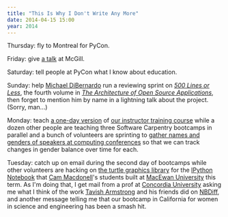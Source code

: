 ```yaml
---
title: "This Is Why I Don't Write Any More"
date: 2014-04-15 15:00
year: 2014
---
```

<p>
  Thursday: fly to Montreal for PyCon.
</p>
<p>
  Friday: give <a href="http://www.slideshare.net/gvwilson/two-solitudes">a talk</a> at McGill.
</p>
<p>
  Saturday: tell people at PyCon what I know about education.
</p>
<p>
  Sunday: help <a href="http://mikedebo.ca/">Michael DiBernardo</a>
  run a reviewing sprint on <em><a href="https://github.com/aosabook/500lines">500 Lines or Less</a></em>,
  the fourth volume in <em><a href="http://aosabook.org/en/index.html">The Architecture of Open Source Applications</a></em>,
  then forget to mention him by name in a lightning talk about the project.
  (Sorry, man...)
</p>
<p>
  Monday: teach <a href="http://lukasblakk.com/learn-to-teach-programming/">a one-day version</a>
  of <a href="http://teaching.software-carpentry.org">our instructor training course</a>
  while a dozen other people are teaching three Software Carpentry bootcamps in parallel
  and a bunch of volunteers are sprinting to
  <a href="http://github.com/scrapinghub/pycon-speakers/">gather names and genders of speakers at computing conferences</a>
  so that we can track changes in gender balance over time for each.
</p>
<p>
  Tuesday: catch up on email during the second day of bootcamps
  while other volunteers are hacking on
  <a href="http://github.com/macewanCMPT395/aspidites/">the turtle graphics library</a>
  for the <a href="http://ipython.org/">IPython Notebook</a>
  that <a href="http://academic.macewan.ca/macdonellc4/">Cam Macdonell</a>'s students
  built at <a href="http://www.macewan.ca/">MacEwan University</a> this term.
  As I'm doing that,
  I get mail from a prof at <a href="http://www.concordia.ca/">Concordia University</a>
  asking me what I think of the work <a href="http://tavisharmstrong.com/">Tavish Armstrong</a> and his friends did
  on <a href="http://nbdiff.org/">NBDiff</a>,
  and another message telling me that our bootcamp in California
  for women in science and engineering
  has been a smash hit.
</p>
